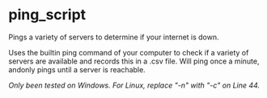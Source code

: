 # ping_script
Pings a variety of servers to determine if your internet is down.

Uses the builtin ping command of your computer to check if a variety of
servers are available and records this in a .csv file.
Will ping once a minute, andonly pings until a server is reachable.

*Only been tested on Windows. For Linux, replace "-n" with "-c" on Line 44.*